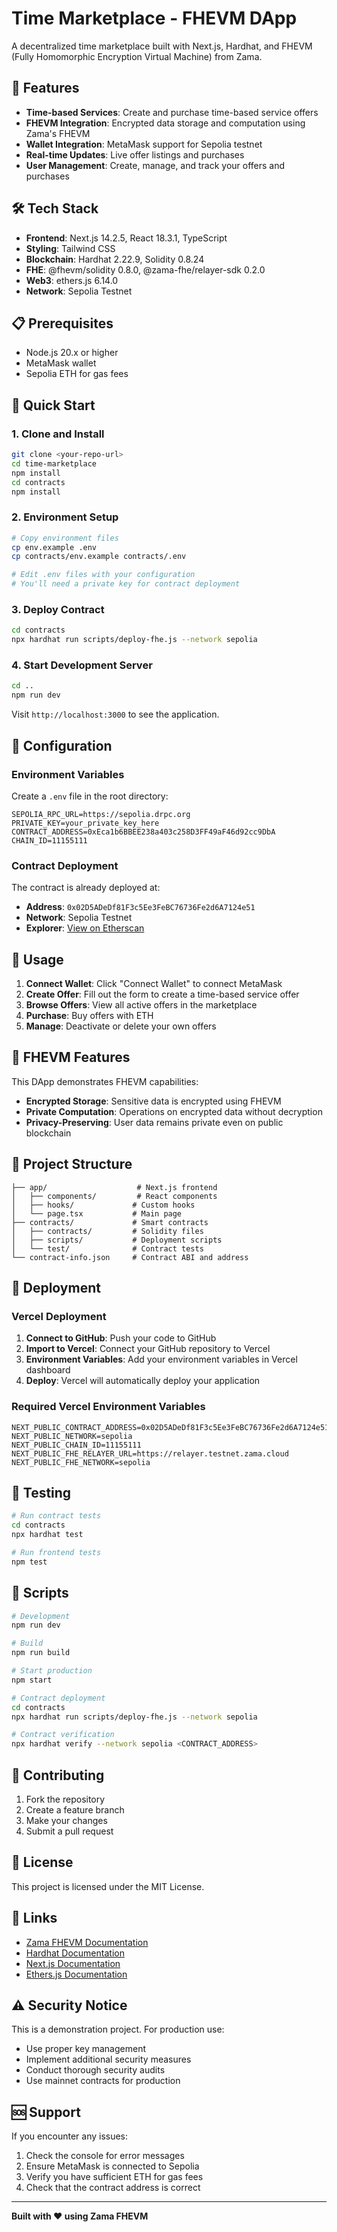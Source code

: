 # Time Marketplace - FHEVM DApp

A decentralized time marketplace built with Next.js, Hardhat, and FHEVM (Fully Homomorphic Encryption Virtual Machine) from Zama.

## 🚀 Features

- **Time-based Services**: Create and purchase time-based service offers
- **FHEVM Integration**: Encrypted data storage and computation using Zama's FHEVM
- **Wallet Integration**: MetaMask support for Sepolia testnet
- **Real-time Updates**: Live offer listings and purchases
- **User Management**: Create, manage, and track your offers and purchases

## 🛠️ Tech Stack

- **Frontend**: Next.js 14.2.5, React 18.3.1, TypeScript
- **Styling**: Tailwind CSS
- **Blockchain**: Hardhat 2.22.9, Solidity 0.8.24
- **FHE**: @fhevm/solidity 0.8.0, @zama-fhe/relayer-sdk 0.2.0
- **Web3**: ethers.js 6.14.0
- **Network**: Sepolia Testnet

## 📋 Prerequisites

- Node.js 20.x or higher
- MetaMask wallet
- Sepolia ETH for gas fees

## 🚀 Quick Start

### 1. Clone and Install

```bash
git clone <your-repo-url>
cd time-marketplace
npm install
cd contracts
npm install
```

### 2. Environment Setup

```bash
# Copy environment files
cp env.example .env
cp contracts/env.example contracts/.env

# Edit .env files with your configuration
# You'll need a private key for contract deployment
```

### 3. Deploy Contract

```bash
cd contracts
npx hardhat run scripts/deploy-fhe.js --network sepolia
```

### 4. Start Development Server

```bash
cd ..
npm run dev
```

Visit `http://localhost:3000` to see the application.

## 🔧 Configuration

### Environment Variables

Create a `.env` file in the root directory:

```env
SEPOLIA_RPC_URL=https://sepolia.drpc.org
PRIVATE_KEY=your_private_key_here
CONTRACT_ADDRESS=0xEca1b6BBEE238a403c258D3FF49aF46d92cc9DbA
CHAIN_ID=11155111
```

### Contract Deployment

The contract is already deployed at:
- **Address**: `0x02D5ADeDf81F3c5Ee3FeBC76736Fe2d6A7124e51`
- **Network**: Sepolia Testnet
- **Explorer**: [View on Etherscan](https://sepolia.etherscan.io/address/0x02D5ADeDf81F3c5Ee3FeBC76736Fe2d6A7124e51)

## 🎯 Usage

1. **Connect Wallet**: Click "Connect Wallet" to connect MetaMask
2. **Create Offer**: Fill out the form to create a time-based service offer
3. **Browse Offers**: View all active offers in the marketplace
4. **Purchase**: Buy offers with ETH
5. **Manage**: Deactivate or delete your own offers

## 🔐 FHEVM Features

This DApp demonstrates FHEVM capabilities:

- **Encrypted Storage**: Sensitive data is encrypted using FHEVM
- **Private Computation**: Operations on encrypted data without decryption
- **Privacy-Preserving**: User data remains private even on public blockchain

## 📁 Project Structure

```
├── app/                    # Next.js frontend
│   ├── components/         # React components
│   ├── hooks/             # Custom hooks
│   └── page.tsx           # Main page
├── contracts/             # Smart contracts
│   ├── contracts/         # Solidity files
│   ├── scripts/           # Deployment scripts
│   └── test/              # Contract tests
└── contract-info.json     # Contract ABI and address
```

## 🚀 Deployment

### Vercel Deployment

1. **Connect to GitHub**: Push your code to GitHub
2. **Import to Vercel**: Connect your GitHub repository to Vercel
3. **Environment Variables**: Add your environment variables in Vercel dashboard
4. **Deploy**: Vercel will automatically deploy your application

### Required Vercel Environment Variables

```
NEXT_PUBLIC_CONTRACT_ADDRESS=0x02D5ADeDf81F3c5Ee3FeBC76736Fe2d6A7124e51
NEXT_PUBLIC_NETWORK=sepolia
NEXT_PUBLIC_CHAIN_ID=11155111
NEXT_PUBLIC_FHE_RELAYER_URL=https://relayer.testnet.zama.cloud
NEXT_PUBLIC_FHE_NETWORK=sepolia
```

## 🧪 Testing

```bash
# Run contract tests
cd contracts
npx hardhat test

# Run frontend tests
npm test
```

## 📝 Scripts

```bash
# Development
npm run dev

# Build
npm run build

# Start production
npm start

# Contract deployment
cd contracts
npx hardhat run scripts/deploy-fhe.js --network sepolia

# Contract verification
npx hardhat verify --network sepolia <CONTRACT_ADDRESS>
```

## 🤝 Contributing

1. Fork the repository
2. Create a feature branch
3. Make your changes
4. Submit a pull request

## 📄 License

This project is licensed under the MIT License.

## 🔗 Links

- [Zama FHEVM Documentation](https://docs.zama.ai/fhevm)
- [Hardhat Documentation](https://hardhat.org/docs)
- [Next.js Documentation](https://nextjs.org/docs)
- [Ethers.js Documentation](https://docs.ethers.org/)

## ⚠️ Security Notice

This is a demonstration project. For production use:

- Use proper key management
- Implement additional security measures
- Conduct thorough security audits
- Use mainnet contracts for production

## 🆘 Support

If you encounter any issues:

1. Check the console for error messages
2. Ensure MetaMask is connected to Sepolia
3. Verify you have sufficient ETH for gas fees
4. Check that the contract address is correct

---

**Built with ❤️ using Zama FHEVM**